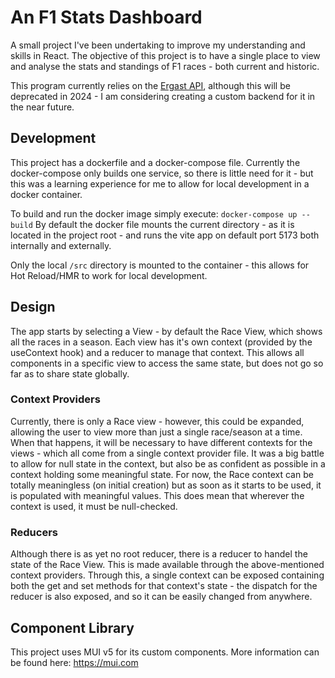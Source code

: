 # An F1 Stats Dashboard

A small project I've been undertaking to improve my understanding and skills in React.
The objective of this project is to have a single place to view and analyse the stats and standings of F1 races - both current and historic.

This program currently relies on the [Ergast API](http://ergast.com/mrd/methods/results/), although this will be deprecated in 2024 - I am considering creating a custom backend for it in the near future.

## Development

This project has a dockerfile and a docker-compose file. Currently the docker-compose only builds one service, so there is little need for it - but this was a learning experience for me to allow for local development in a docker container. 

To build and run the docker image simply execute: `docker-compose up --build`
By default the docker file mounts the current directory - as it is located in the project root - and runs the vite app on default port 5173 both internally and externally. 

Only the local `/src` directory is mounted to the container - this allows for Hot Reload/HMR to work for local development. 

## Design

The app starts by selecting a View - by default the Race View, which shows all the races in a season.
Each view has it's own context (provided by the useContext hook) and a reducer to manage that context. This allows all components in a specific view to access the same state, but does not go so far as to share state globally.

### Context Providers

Currently, there is only a Race view - however, this could be expanded, allowing the user to view more than just a single race/season at a time. When that happens, it will be necessary to have different contexts for the views - which all come from a single context provider file.
It was a big battle to allow for null state in the context, but also be as confident as possible in a context holding some meaningful state. For now, the Race context can be totally meaningless (on initial creation) but as soon as it starts to be used, it is populated with meaningful values. This does mean that wherever the context is used, it must be null-checked. 

### Reducers

Although there is as yet no root reducer, there is a reducer to handel the state of the Race View. This is made available through the above-mentioned context providers. Through this, a single context can be exposed containing both the get and set methods for that context's state - the dispatch for the reducer is also exposed, and so it can be easily changed from anywhere.


## Component Library

This project uses MUI v5 for its custom components. More information can be found here: https://mui.com


